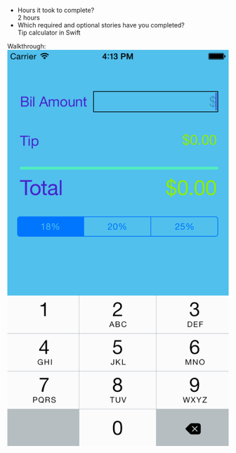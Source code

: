 - Hours it took to complete?<br/>
	2 hours
- Which required and optional stories have you completed?<br/>
	Tip calculator in Swift

Walkthrough:<br/>
![Video Walkthrough](tips_swf.gif)
